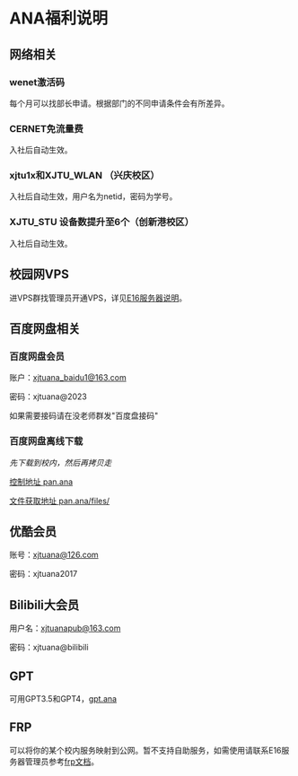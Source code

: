 # ANA福利说明

## 网络相关

### wenet激活码

每个月可以找部长申请。根据部门的不同申请条件会有所差异。

### CERNET免流量费

入社后自动生效。

### xjtu1x和XJTU_WLAN （兴庆校区）

入社后自动生效，用户名为netid，密码为学号。

### XJTU_STU 设备数提升至6个（创新港校区）

入社后自动生效。

## 校园网VPS

进VPS群找管理员开通VPS，详见[E16服务器说明](http://git.ana/xjtuana/docs/src/branch/master/%E8%AF%B4%E6%98%8E%E6%96%87%E6%A1%A3/E16%E6%9C%8D%E5%8A%A1%E5%99%A8.md)。

## 百度网盘相关

### 百度网盘会员

账户：xjtuana_baidu1@163.com

密码：xjtuana@2023

如果需要接码请在没老师群发"百度盘接码"

### 百度网盘离线下载

*先下载到校内，然后再拷贝走*

[控制地址 pan.ana](http://pan.ana/)

[文件获取地址 pan.ana/files/](http://pan.ana/files/)

## 优酷会员

账号：xjtuana@126.com

密码：xjtuana2017

## Bilibili大会员

用户名：xjtuanapub@163.com

密码：xjtuana@bilibili

## GPT

可用GPT3.5和GPT4，[gpt.ana](http://gpt.ana/)

## FRP

可以将你的某个校内服务映射到公网。暂不支持自助服务，如需使用请联系E16服务器管理员参考[frp文档](http://git.ana/xjtuana/docs/src/branch/master/%E5%9F%BA%E6%9C%AC%E6%93%8D%E4%BD%9C%E6%96%87%E6%A1%A3/frp.md)。
